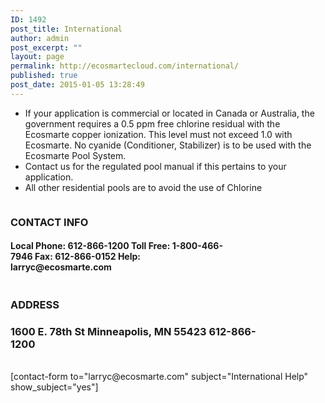 ```yaml
---
ID: 1492
post_title: International
author: admin
post_excerpt: ""
layout: page
permalink: http://ecosmartecloud.com/international/
published: true
post_date: 2015-01-05 13:28:49
---
```

<ul>
	<li style="text-align: left;">If your application is commercial or located in Canada or Australia, the government requires a 0.5 ppm free chlorine residual with the Ecosmarte copper ionization. This level must not exceed 1.0 with Ecosmarte. No cyanide (Conditioner, Stabilizer) is to be used with the Ecosmarte Pool System.</li>
	<li style="text-align: left;">Contact us for the regulated pool manual if this pertains to your application.</li>
	<li style="text-align: left;">All other residential pools are to avoid the use of Chlorine</li>
</ul>
<div id="contact" style="float: left; width: 350px;">
<h3>CONTACT INFO</h3>
<h4><strong>Local Phone:</strong> 612-866-1200
<strong>Toll Free:</strong> 1-800-466-7946
<strong>Fax:</strong> 612-866-0152
<strong>Help:</strong> larryc@ecosmarte.com</h4>
</div>
<div id="address" style="float: left; width: 400px;">
<h3>ADDRESS</h3>
<h3>1600 E. 78th St
Minneapolis, MN 55423
612-866-1200</h3>
&nbsp;



</div>
<div id="email" style="float: left;">[contact-form to="larryc@ecosmarte.com" subject="International Help" show_subject="yes"]</div>